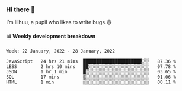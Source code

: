 ### Hi there 👋
I’m liihuu, a pupil who likes to write bugs.😄


#### 📊 Weekly development breakdown
<!--START_SECTION:waka-->
```text
Week: 22 January, 2022 - 28 January, 2022

JavaScript   24 hrs 21 mins  ██████████████████████░░░   87.36 % 
LESS         2 hrs 10 mins   ██░░░░░░░░░░░░░░░░░░░░░░░   07.78 % 
JSON         1 hr 1 min      █░░░░░░░░░░░░░░░░░░░░░░░░   03.65 % 
SQL          17 mins         ▒░░░░░░░░░░░░░░░░░░░░░░░░   01.06 % 
HTML         1 min           ░░░░░░░░░░░░░░░░░░░░░░░░░   00.11 % 
```
<!--END_SECTION:waka-->

<!--
**liihuu/liihuu** is a ✨ _special_ ✨ repository because its `README.md` (this file) appears on your GitHub profile.

Here are some ideas to get you started:

- 🔭 I’m currently working on ...
- 🌱 I’m currently learning ...
- 👯 I’m looking to collaborate on ...
- 🤔 I’m looking for help with ...
- 💬 Ask me about ...
- 📫 How to reach me: ...
- 😄 Pronouns: ...
- ⚡ Fun fact: ...
-->
